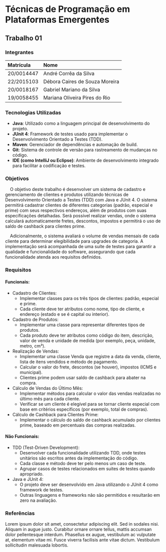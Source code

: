 # Técnicas de Programação em Plataformas Emergentes

## Trabalho 01

### Integrantes

| Matrícula | Nome |
| :--- | :--- |
| 20/0014447 | André Corrêa da Silva |
| 22/2015103 | Débora Caires de Souza Moreira |
| 20/0018167 | Gabriel Mariano da Silva |
| 19/0058455 | Mariana Oliveira Pires do Rio |

### Tecnologias Utilizadas

- **Java**: Utilizado como a linguagem principal de desenvolvimento do projeto.
- **JUnit 4**: Framework de testes usado para implementar o Desenvolvimento Orientado a Testes (TDD).
- **Maven**: Gerenciador de dependências e automação de build.
- **Git**: Sistema de controle de versão para rastreamento de mudanças no código.
- **IDE (como IntelliJ ou Eclipse)**: Ambiente de desenvolvimento integrado para facilitar a codificação e testes.

### Objetivos

&nbsp;&nbsp;&nbsp;&nbsp;O objetivo deste trabalho é desenvolver um sistema de cadastro e gerenciamento de clientes e produtos utilizando técnicas de Desenvolvimento Orientado a Testes (TDD) com Java e JUnit 4. O sistema permitirá cadastrar clientes de diferentes categorias (padrão, especial e prime) com seus respectivos endereços, além de produtos com suas especificações detalhadas. Será possível realizar vendas, onde o sistema calculará automaticamente fretes, descontos, impostos e permitirá o uso de saldo de cashback para clientes prime. 

&nbsp;&nbsp;&nbsp;&nbsp;Adicionalmente, o sistema avaliará o volume de vendas mensais de cada cliente para determinar elegibilidade para upgrades de categoria. A implementação será acompanhada de uma suíte de testes para garantir a qualidade e funcionalidade do software, assegurando que cada funcionalidade atenda aos requisitos definidos.

### Requisitos
#### Funcionais:
- Cadastro de Clientes:
    - Implementar classes para os três tipos de clientes: padrão, especial e prime.
    - Cada cliente deve ter atributos como nome, tipo de cliente, e endereço (estado e se é capital ou interior).
- Cadastro de Produtos:
    - Implementar uma classe para representar diferentes tipos de produtos.
    - Cada produto deve ter atributos como código do item, descrição, valor de venda e unidade de medida (por exemplo, peça, unidade, metro, cm³).
- Realização de Vendas:
    - Implementar uma classe Venda que registre a data da venda, cliente, lista de itens vendidos e método de pagamento.
    - Calcular o valor do frete, descontos (se houver), impostos (ICMS e municipal).
    - Clientes prime podem usar saldo de cashback para abater na compra.
- Cálculo de Vendas do Último Mês:
    - Implementar métodos para calcular o valor das vendas realizadas no último mês para cada cliente.
    - Verificar se um cliente é elegível para se tornar cliente especial com base em critérios específicos (por exemplo, total de compras).
- Cálculo de Cashback para Clientes Prime:
    - Implementar o cálculo do saldo de cashback acumulado por clientes prime, baseado em percentuais das compras realizadas.
#### Não Funcionais:
- TDD (Test-Driven Development):
    - Desenvolver cada funcionalidade utilizando TDD, onde testes unitários são escritos antes da implementação do código.
    - Cada classe e método deve ter pelo menos um caso de teste.
    - Agrupar casos de testes relacionados em suites de testes quando apropriado.
- Java e JUnit 4:
    - O projeto deve ser desenvolvido em Java utilizando o JUnit 4 como framework de testes.
    - Outras linguagens e frameworks não são permitidos e resultarão em zero na avaliação.

### Referências 

Lorem ipsum dolor sit amet, consectetur adipiscing elit. Sed in sodales nisi. Aliquam in augue justo. Curabitur ornare ornare tellus, mattis accumsan dolor pellentesque interdum. Phasellus ex augue, vestibulum ac vulputate at, elementum vitae mi. Fusce viverra facilisis ante vitae dictum. Vestibulum sollicitudin malesuada lobortis.